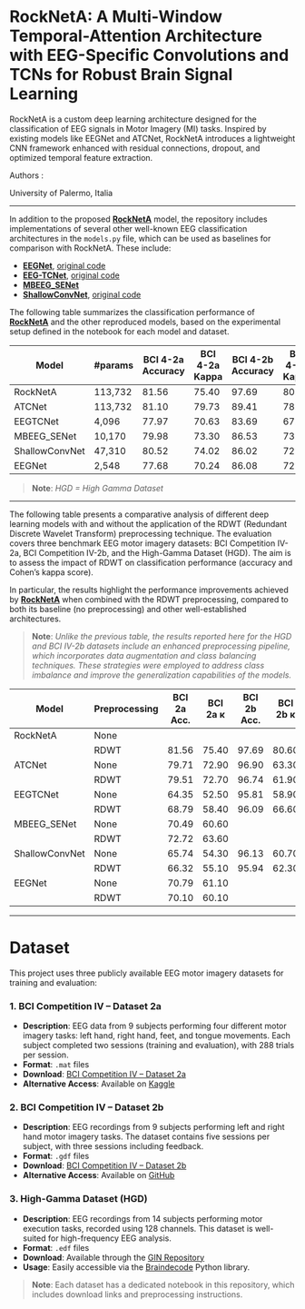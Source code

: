# RockNetA: A Multi-Window Temporal-Attention Architecture with EEG-Specific Convolutions and TCNs for Robust Brain Signal Learning

RockNetA is a custom deep learning architecture designed for the classification of EEG signals in Motor Imagery (MI) tasks. Inspired by existing models like EEGNet and ATCNet, RockNetA introduces a lightweight CNN framework enhanced with residual connections, dropout, and optimized temporal feature extraction.

Authors : 

University of Palermo, Italia 

---
In addition to the proposed [**RockNetA**](https://github.com/..) model, the repository includes implementations of several other well-known EEG classification architectures in the `models.py` file, which can be used as baselines for comparison with RockNetA. These include:

- [**EEGNet**](https://arxiv.org/abs/1611.08024), [original code](https://github.com/vlawhern/arl-eegmodels)
- [**EEG-TCNet**](https://ieeexplore.ieee.org/document/9222561), [original code](https://github.com/EndlessSora/EEG-TCNet)
- [**MBEEG_SENet**](https://ieeexplore.ieee.org/document/9444761)
- [**ShallowConvNet**](https://arxiv.org/abs/1703.05051), [original code](https://github.com/robintibor/braindecode)

The following table summarizes the classification performance of [**RockNetA**](https://github.com/your-username/RockNetA) and the other reproduced models, based on the experimental setup defined in the notebook for each model and dataset.


| Model           | #params | BCI 4-2a Accuracy | BCI 4-2a Kappa | BCI 4-2b Accuracy | BCI 4-2b Kappa | HGD Accuracy | HGD Kappa |
|-----------------|---------|-------------------|----------------|-------------------|----------------|--------------|-----------|
| RockNetA        | 113,732 | 81.56             | 75.40          | 97.69             | 80.60          | 92.81        | 90.40     |
| ATCNet          | 113,732 | 81.10             | 79.73          | 89.41             | 78.80          | 92.05        | 89.40     |
| EEGTCNet        | 4,096   | 77.97             | 70.63          | 83.69             | 67.31          | 87.80        | 83.73     |
| MBEEG_SENet     | 10,170  | 79.98             | 73.30          | 86.53             | 73.02          | 90.13        | 86.84     |
| ShallowConvNet  | 47,310  | 80.52             | 74.02          | 86.02             | 72.38          | 87.00        | 82.67     |
| EEGNet          | 2,548   | 77.68             | 70.24          | 86.08             | 72.13          | 88.25        | 84.33     |

> **Note**: *HGD = High Gamma Dataset*

----
The following table presents a comparative analysis of different deep learning models with and without the application of the RDWT (Redundant Discrete Wavelet Transform) preprocessing technique. The evaluation covers three benchmark EEG motor imagery datasets: BCI Competition IV-2a, BCI Competition IV-2b, and the High-Gamma Dataset (HGD). The aim is to assess the impact of RDWT on classification performance (accuracy and Cohen’s kappa score).

In particular, the results highlight the performance improvements achieved by [**RockNetA**](https://github.com/your-username/RockNetA) when combined with the RDWT preprocessing, compared to both its baseline (no preprocessing) and other well-established architectures.

> **Note**: *Unlike the previous table, the results reported here for the HGD and BCI IV-2b datasets include an enhanced preprocessing pipeline, which incorporates data augmentation and class balancing techniques. These strategies were employed to address class imbalance and improve the generalization capabilities of the models.*


| Model           | Preprocessing | BCI 2a Acc. | BCI 2a κ | BCI 2b Acc. | BCI 2b κ | HGD Acc. | HGD κ |
|----------------|---------------|-------------|----------|-------------|----------|----------|--------|
| RockNetA       | None          |      
|                | RDWT          | 81.56       | 75.40    | 97.69       | 80.60    | 92.81    | 90.40  |
| ATCNet         | None          | 79.71       | 72.90    | 96.90       | 63.30    |
|                | RDWT          | 79.51       | 72.70    | 96.74       | 61.90    |
| EEGTCNet       | None          | 64.35       | 52.50    | 95.81       | 58.90    |
|                | RDWT          | 68.79       | 58.40    | 96.09       | 66.60    |
| MBEEG_SENet    | None          | 70.49       | 60.60    |
|                | RDWT          | 72.72       | 63.60    |
| ShallowConvNet | None          | 65.74       | 54.30    | 96.13       | 60.70    |
|                | RDWT          | 66.32       | 55.10    | 95.94       | 62.30    |
| EEGNet         | None          | 70.79       | 61.10    | 
|                | RDWT          | 70.10       | 60.10    |

----
# Dataset

This project uses three publicly available EEG motor imagery datasets for training and evaluation:

### 1. BCI Competition IV – Dataset 2a

- **Description**: EEG data from 9 subjects performing four different motor imagery tasks: left hand, right hand, feet, and tongue movements. Each subject completed two sessions (training and evaluation), with 288 trials per session.
- **Format**: `.mat` files
- **Download**: [BCI Competition IV – Dataset 2a](https://www.bbci.de/competition/iv/download/)
- **Alternative Access**: Available on [Kaggle](https://www.kaggle.com/datasets/thngdngvn/bci-competition-iv-data-sets-2a)

### 2. BCI Competition IV – Dataset 2b

- **Description**: EEG recordings from 9 subjects performing left and right hand motor imagery tasks. The dataset contains five sessions per subject, with three sessions including feedback.
- **Format**: `.gdf` files
- **Download**: [BCI Competition IV – Dataset 2b](https://www.bbci.de/competition/iv/download/)
- **Alternative Access**: Available on [GitHub](https://github.com/Ahmed-Habashy/Dataset-BCI-competition-iv-2b)

### 3. High-Gamma Dataset (HGD)

- **Description**: EEG recordings from 14 subjects performing motor execution tasks, recorded using 128 channels. This dataset is well-suited for high-frequency EEG analysis.
- **Format**: `.edf` files
- **Download**: Available through the [GIN Repository](https://web.gin.g-node.org/robintibor/high-gamma-dataset)
- **Usage**: Easily accessible via the [Braindecode](https://braindecode.org/) Python library.

> **Note**: Each dataset has a dedicated notebook in this repository, which includes download links and preprocessing instructions.


